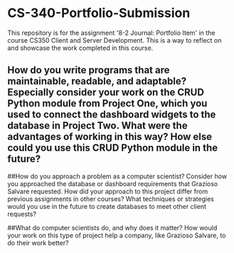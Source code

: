 # CS-340-Portfolio-Submission
This repository is for the assignment '8-2 Journal: Portfolio Item' in the course CS350 Client and Server Development. This is a way to reflect on and showcase the work completed in this course.

## How do you write programs that are maintainable, readable, and adaptable? Especially consider your work on the CRUD Python module from Project One, which you used to connect the dashboard widgets to the database in Project Two. What were the advantages of working in this way? How else could you use this CRUD Python module in the future?

##How do you approach a problem as a computer scientist? Consider how you approached the database or dashboard requirements that Grazioso Salvare requested. How did your approach to this project differ from previous assignments in other courses? What techniques or strategies would you use in the future to create databases to meet other client requests?

##What do computer scientists do, and why does it matter? How would your work on this type of project help a company, like Grazioso Salvare, to do their work better?
